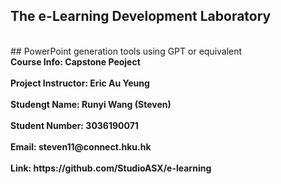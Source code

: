 ## The e-Learning Development Laboratory
<br>
## PowerPoint generation tools using GPT or equivalent
<br>
<div style="font-weight:bold"> Course Info: Capstone Peoject</div>
<br>
<div style="font-weight:bold"> Project Instructor: Eric Au Yeung</div>
<br>
<div style="font-weight:bold"> Studengt Name: Runyi Wang (Steven)</div>
<br>
<div style="font-weight:bold"> Student Number: 3036190071</div>
<br>
<div style="font-weight:bold"> Email: steven11@connect.hku.hk</div>
<br>
<div style="font-weight:bold"> Link: https://github.com/StudioASX/e-learning</div>
